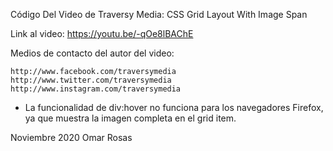 
Código Del Video de Traversy Media: CSS Grid Layout With Image Span

Link al video: https://youtu.be/-qOe8lBAChE

Medios de contacto del autor del video:

    http://www.facebook.com/traversymedia
    http://www.twitter.com/traversymedia
    http://www.instagram.com/traversymedia

- La funcionalidad de div:hover no funciona para los navegadores Firefox, ya que muestra la imagen completa en el grid item.

Noviembre 2020 Omar Rosas
